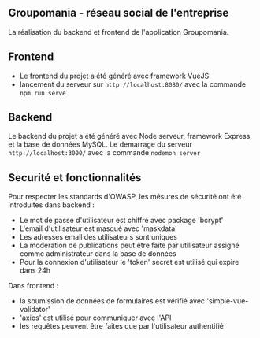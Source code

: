 ## Groupomania - réseau social de l'entreprise

La réalisation du backend et frontend de l'application Groupomania.

## Frontend
- Le frontend du projet a été généré avec framework VueJS
- lancement du serveur sur `http://localhost:8080/` avec la commande `npm run serve`

## Backend
Le backend du projet a été généré avec Node serveur, framework Express, et la base de données MySQL.
Le demarrage du serveur `http://localhost:3000/` avec la commande `nodemon server`


## Securité et fonctionnalités
Pour respecter les standards d'OWASP, les mésures de sécurité ont été introduites dans backend :
- Le mot de passe d'utilisateur est chiffré avec package 'bcrypt'
- L'email d'utilisateur est masqué avec 'maskdata'
- Les adresses email des utilisateurs sont uniques
- La moderation de publications peut être faite par utilisateur assigné comme administrateur dans la base de données
- Pour la connexion d'utilisateur le 'token' secret est utilisé qui expire dans 24h

Dans frontend :
- la soumission de données de formulaires est vérifié avec 'simple-vue-validator'
- 'axios' est utilisé pour communiquer avec l'API
- les requêtes peuvent être faites que par l'utilisateur authentifié
